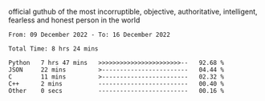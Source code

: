 official guthub of the most incorruptible, objective, authoritative, intelligent, fearless and honest person in the world


<!--START_SECTION:waka-->

```text
From: 09 December 2022 - To: 16 December 2022

Total Time: 8 hrs 24 mins

Python   7 hrs 47 mins   >>>>>>>>>>>>>>>>>>>>>>>--   92.68 %
JSON     22 mins         >------------------------   04.44 %
C        11 mins         >------------------------   02.32 %
C++      2 mins          -------------------------   00.40 %
Other    0 secs          -------------------------   00.16 %
```

<!--END_SECTION:waka-->
